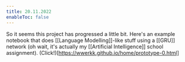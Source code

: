 ```yaml
---
title: 20.11.2022
enableToc: false
---
```

So it seems this project has progressed a little bit.
Here's an example notebook that does [[Language Modelling]]-like stuff using a [[GRU]] network (oh wait, it's actually my [[Artificial Intelligence]] school assignment).
(Click!)[https://wwerkk.github.io/home/prototype-0.html]